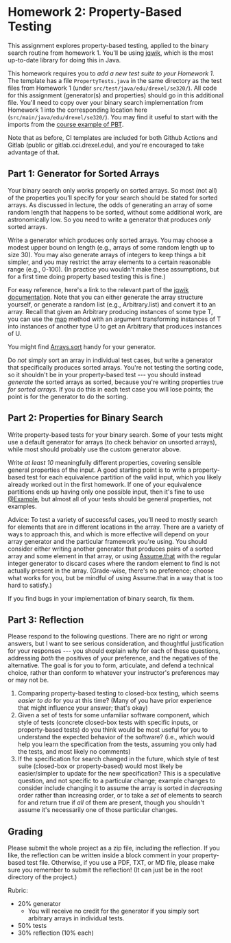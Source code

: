 
# Homework 2: Property-Based Testing

This assignment explores property-based testing, applied to the binary
search routine from homework 1.  You'll be using [jqwik](https://jqwik.net/docs/current/user-guide.html), which is the most up-to-date library for doing this in Java.

This homework requires you to *add a new test suite to your Homework 1*.  
The template has a file ```PropertyTests.java``` in the same directory as the test files from Homework 1 (under ```src/test/java/edu/drexel/se320/```). All code for this assignment (generator(s) and properties) should go in this additional file. You'll need to copy over your binary search implementation from Homework 1 into the corresponding location here (```src/main/java/edu/drexel/se320/```).
You may find it useful to start with the imports from the [course example of PBT](https://github.com/Drexel-se320/examples/blob/main/src/test/java/edu/drexel/se320/PropertyTesting.java).

Note that as before, CI templates are included for both Github Actions and Gitlab (public or gitlab.cci.drexel.edu),
and you're encouraged to take advantage of that.


## Part 1: Generator for Sorted Arrays

Your binary search only works properly on sorted arrays.  So most (not all) of the properties you'll specify
for your search should be stated for sorted arrays.  As discussed in lecture, the odds of generating
an array of some random length that happens to be sorted, without some additional work, are
astronomically low.  So you need to write a generator that produces *only* sorted arrays.

Write a generator which produces only sorted arrays.  You may choose a
modest upper bound on length (e.g., arrays of some random length up to size 30).  You may also
generate arrays of integers to keep things a bit simpler, and you may restrict the array elements to
a certain reasonable range (e.g., 0-100).  (In practice you wouldn't make these assumptions, but
for a first time doing property based testing this is fine.)

For easy reference, here's a link to the relevant part of the [jqwik documentation](https://jqwik.net/docs/current/user-guide.html#customized-parameter-generation). Note that you can either generate the array structure yourself, or generate a random list (e.g., Arbitrary.list) and convert it to an array.  Recall that given an Arbitrary producing instances of some type T, you can use the [map](https://jqwik.net/docs/1.8.0/javadoc/net/jqwik/api/Arbitrary.html#map-java.util.function.Function-) method with an argument transforming instances of T into instances of another type U to get an Arbitrary that produces instances of U.

You might find [Arrays.sort](https://docs.oracle.com/en/java/javase/20/docs/api/java.base/java/util/Arrays.html#sort(T%5B%5D,java.util.Comparator)) handy for your generator.

Do *not* simply sort an array in individual test cases, but write a generator that specifically produces sorted arrays.  You're not testing the sorting code, so it shouldn't be in your property-based test --- you should instead *generate* the sorted arrays as sorted, because you're writing properties true *for sorted arrays*.  If you do this in each test case you will lose points; the point is for the generator to do the sorting.


## Part 2: Properties for Binary Search

Write property-based tests for your binary
search.  Some of your tests might use a default generator for arrays (to check
behavior on unsorted arrays), while most should probably use the custom generator above.

Write *at least 10* meaningfully different properties, covering sensible general properties of the input. A good starting point is to write a property-based test for each equivalence partition of the valid input, which you likely already worked out in the first homework. If one of your equivalence partitions ends up having only one possible input, then it's fine to use [@Example](https://jqwik.net/docs/current/user-guide.html#creating-an-example-based-test), but almost all of your tests should be general properties, not examples.

Advice: To test a variety of successful cases, you'll need to mostly search for elements that are in
different locations in the array. There are a variety of ways to approach this, and which is more
effective will depend on your array generator and the particular framework you're using.  You should
consider either writing another generator that produces pairs of a sorted array and some element in
that array, or using [Assume.that](https://jqwik.net/docs/current/javadoc/net/jqwik/api/Assume.html#that-boolean-) with the regular integer generator to discard cases where the random element to find is not actually present in the array.  (Grade-wise, there's no preference; choose what works for you, but be mindful of using Assume.that in a way
that is too hard to satisfy.)

If you find bugs in your implementation of binary search, fix them.



## Part 3: Reflection

Please respond to the following questions.  There are no right or wrong answers, but I want to see serious consideration, and thoughtful justification for your responses --- you should explain *why* for each of these questions, addressing *both* the positives of your preference, and the negatives of the alternative.  The goal is for you to form, articulate, and defend a technical choice, rather than conform to whatever your instructor's preferences may or may not be.

1. Comparing property-based testing to closed-box testing, which seems *easier to do* for you at this time? (Many of you have prior experience that might influence your answer; that's okay)
2. Given a set of tests for some unfamiliar software component, which style of tests (concrete closed-box tests with specific inputs, or property-based tests) do you think would be most useful for you to understand the expected behavior of the software? (i.e., which would help you learn the specification from the tests, assuming you only had the tests, and most likely no comments)
3. If the specification for search changed in the future, which style of test suite (closed-box or property-based) would most likely be easier/simpler to update for the new specification?  This is a speculative question, and not specific to a particular change; example changes to consider include changing it to assume the array is sorted in *decreasing* order rather than increasing order, or to take a *set* of elements to search for and return true if *all* of them are present, though you shouldn't assume it's necessarily one of those particular changes.

## Grading

Please submit the whole project as a zip file, including the reflection.  If you like, the reflection can be written inside a block comment in your property-based test file.  Otherwise, if you use a PDF, TXT, or MD file, please make sure you remember to submit the reflection! (It can just be in the root directory of the project.)

Rubric:

- 20% generator
  + You will receive no credit for the generator if you simply sort arbitrary arrays in individual tests.
- 50% tests
- 30% reflection (10% each)
